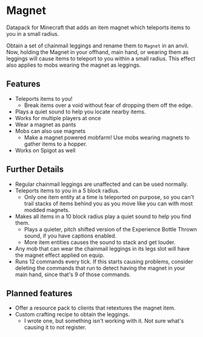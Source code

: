 # Magnet
Datapack for Minecraft that adds an item magnet which teleports items to you in a small radius.

Obtain a set of chainmail leggings and rename them to `Magnet` in an anvil. Now, holding the Magnet in your offhand, main hand, or wearing them as leggings will cause items to teleport to you within a small radius. This effect also applies to mobs wearing the magnet as leggings.

## Features
* Teleports items to you!
  * Break items over a void without fear of dropping them off the edge.
* Plays a quiet sound to help you locate nearby items.
* Works for multiple players at once
* Wear a magnet as pants
* Mobs can also use magnets
  * Make a magnet powered mobfarm! Use mobs wearing magnets to gather items to a hopper.
* Works on Spigot as well

## Further Details
* Regular chainmail leggings are unaffected and can be used normally.
* Teleports items to you in a 5 block radius.
  * Only one item entity at a time is teleported on purpose, so you can't trail stacks of items behind you as you move like you can with most modded magnets.
* Makes all items in a 10 block radius play a quiet sound to help you find them.
  * Plays a quieter, pitch shifted version of the Experience Bottle Thrown sound, if you have captions enabled.
  * More item entities causes the sound to stack and get louder.
* Any mob that can wear the chainmail leggings in its legs slot will have the magnet effect applied on equip.
* Runs 12 commands every tick. If this starts causing problems, consider deleting the commands that run to detect having the magnet in your main hand, since that's 9 of those commands. 

## Planned features
* Offer a resource pack to clients that retextures the magnet item.
* Custom crafting recipe to obtain the leggings.
  * I wrote one, but something isn't working with it. Not sure what's causing it to not register.
